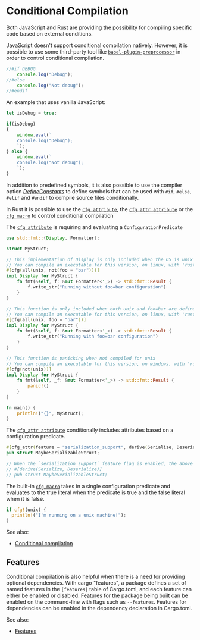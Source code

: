# Conditional Compilation

Both JavaScript and Rust are providing the possibility for compiling specific code based on external conditions.

JavaScript doesn't support conditional compilation natively. However, it is possible to use some third-party tool like [`babel-plugin-preprocessor`][preproc-dir] in order to control conditional compilation. 

```js
//#if DEBUG
    console.log("Debug");
//#else
    console.log("Not debug");
//#endif
```

An example that uses vanilla JavaScript:

```js
let isDebug = true;

if(isDebug)
{
    window.eval(`
    console.log("Debug");
    `);
} else {
    window.eval(`
    console.log("Not debug");
    `);
}
```

In addition to predefined symbols, it is also possible to use the compiler option _[DefineConstants]_ to define symbols that can be used with `#if`, `#else`, `#elif` and `#endif` to compile source files conditionally.

In Rust it is possible to use the [`cfg attribute`][cfg], the [`cfg_attr attribute`][cfg-attr] or the [`cfg macro`][cfg-macro] to control conditional compilation

The [`cfg attribute`][cfg] is requiring and evaluating a `ConfigurationPredicate`

```rust
use std::fmt::{Display, Formatter};

struct MyStruct;

// This implementation of Display is only included when the OS is unix but foo is not equal to bar
// You can compile an executable for this version, on linux, with 'rustc main.rs --cfg foo=\"baz\"'
#[cfg(all(unix, not(foo = "bar")))]
impl Display for MyStruct {
    fn fmt(&self, f: &mut Formatter<'_>) -> std::fmt::Result {
        f.write_str("Running without foo=bar configuration")
    }
}

// This function is only included when both unix and foo=bar are defined
// You can compile an executable for this version, on linux, with 'rustc main.rs --cfg foo=\"bar\"'
#[cfg(all(unix, foo = "bar"))]
impl Display for MyStruct {
    fn fmt(&self, f: &mut Formatter<'_>) -> std::fmt::Result {
        f.write_str("Running with foo=bar configuration")
    }
}

// This function is panicking when not compiled for unix
// You can compile an executable for this version, on windows, with 'rustc main.rs'
#[cfg(not(unix))]
impl Display for MyStruct {
    fn fmt(&self, _f: &mut Formatter<'_>) -> std::fmt::Result {
        panic!()
    }
}

fn main() {
    println!("{}", MyStruct);
}
```

The [`cfg_attr attribute`][cfg-attr] conditionally includes attributes based on a configuration predicate.

```rust
#[cfg_attr(feature = "serialization_support", derive(Serialize, Deserialize))]
pub struct MaybeSerializableStruct;

// When the `serialization_support` feature flag is enabled, the above will expand to:
// #[derive(Serialize, Deserialize)]
// pub struct MaybeSerializableStruct;
```

The built-in [`cfg macro`][cfg-macro] takes in a single configuration predicate and evaluates to the true literal when the predicate is true and the false literal when it is false.

```rust
if cfg!(unix) {
  println!("I'm running on a unix machine!");
}
```

See also:

- [Conditional compilation][conditional-compilation]

## Features

Conditional compilation is also helpful when there is a need for providing optional dependencies. With cargo "features", a package defines a set of named features in the `[features]` table of Cargo.toml, and each feature can either be enabled or disabled. Features for the package being built can be enabled on the command-line with flags such as `--features`. Features for dependencies can be enabled in the dependency declaration in Cargo.toml.

See also:

- [Features][features]

[features]: https://doc.rust-lang.org/cargo/reference/features.html
[conditional-compilation]: https://doc.rust-lang.org/reference/conditional-compilation.html#conditional-compilation
[cfg]: https://doc.rust-lang.org/reference/conditional-compilation.html#the-cfg-attribute
[cfg-flag]: https://doc.rust-lang.org/rustc/command-line-arguments.html#--cfg-configure-the-compilation-environment
[cfg-attr]: https://doc.rust-lang.org/reference/conditional-compilation.html#the-cfg_attr-attribute
[cfg-macro]: https://doc.rust-lang.org/reference/conditional-compilation.html#the-cfg-macro
[preproc-dir]: https://github.com/kaysonwu/babel-plugin-preprocessor
[DefineConstants]: https://github.com/kaysonwu/babel-plugin-preprocessor?tab=readme-ov-file#usage
